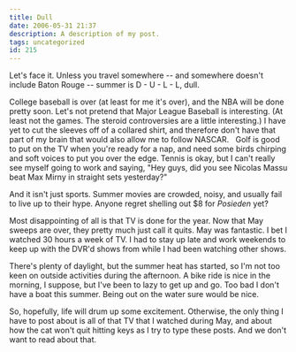 ```yaml
---
title: Dull
date: 2006-05-31 21:37
description: A description of my post.
tags: uncategorized
id: 215
---
```

Let's face it.  Unless you travel somewhere -- and somewhere doesn't include Baton Rouge -- summer is D - U - L - L, dull.

College baseball is over (at least for me it's over), and the NBA will be done pretty soon.  Let's not pretend that Major League Baseball is interesting.  (At least not the games.  The steroid controversies are a little interesting.)  I have yet to cut the sleeves off of a collared shirt, and therefore don't have that part of my brain that would also allow me to follow NASCAR.
<span class="spanEndPreview">&nbsp;</span>
Golf is good to put on the TV when you're ready for a nap, and need some birds chirping and soft voices to put you over the edge.  Tennis is okay, but I can't really see myself going to work and saying, "Hey guys, did you see Nicolas Massu beat Max Mirny in straight sets yesterday?"

And it isn't just sports.  Summer movies are crowded, noisy, and usually fail to live up to their hype.  Anyone regret shelling out $8 for <i>Posieden</i> yet?

Most disappointing of all is that TV is done for the year.  Now that May sweeps are over, they pretty much just call it quits.  May was fantastic.  I bet I watched 30 hours a week of TV.  I had to stay up late and work weekends to keep up with the DVR'd shows from while I had been watching other shows.

There's plenty of daylight, but the summer heat has started, so I'm not too keen on outside activities during the afternoon.  A bike ride is nice in the morning, I suppose, but I've been to lazy to get up and go.  Too bad I don't have a boat this summer.  Being out on the water sure would be nice.

So, hopefully, life will drum up some excitement.  Otherwise, the only thing I have to post about is all of that TV that I watched during May, and about how the cat won't quit hitting keys as I try to type these posts.  And we don't want to read about that.
